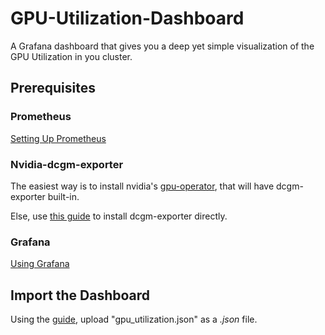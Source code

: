 # GPU-Utilization-Dashboard
A Grafana dashboard that gives you a deep yet simple visualization of the GPU Utilization in you cluster.

## Prerequisites

### Prometheus
[Setting Up Prometheus](https://docs.nvidia.com/datacenter/cloud-native/gpu-telemetry/dcgm-exporter.html#setting-up-prometheus)

### Nvidia-dcgm-exporter
The easiest way is to install nvidia's [gpu-operator](https://docs.nvidia.com/datacenter/cloud-native/gpu-operator/getting-started.html#install-nvidia-gpu-operator),
that will have dcgm-exporter built-in.

Else, use [this guide](https://docs.nvidia.com/datacenter/cloud-native/gpu-telemetry/dcgm-exporter.html#setting-up-dcgm)
to install dcgm-exporter directly.

### Grafana
[Using Grafana](https://docs.nvidia.com/datacenter/cloud-native/gpu-telemetry/dcgm-exporter.html#using-grafana)

## Import the Dashboard
Using the [guide](https://grafana.com/docs/grafana/v9.0/dashboards/export-import/#import-dashboard),
upload "gpu_utilization.json" as a _.json_ file.

